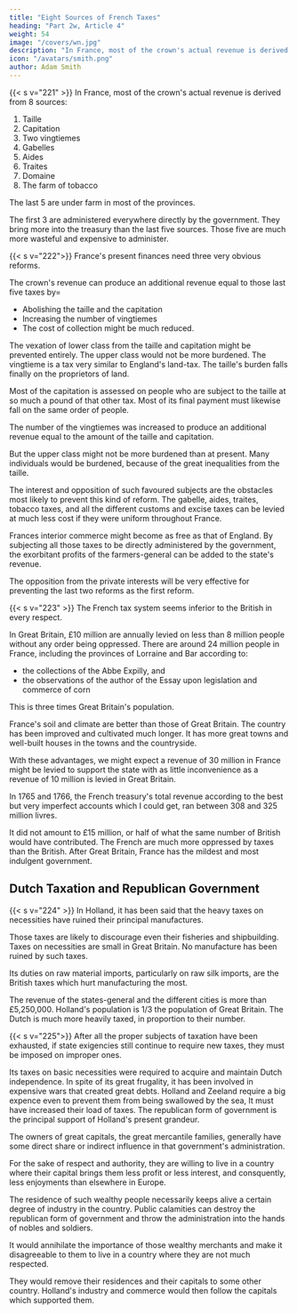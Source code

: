 ```yaml
---
title: "Eight Sources of French Taxes"
heading: "Part 2w, Article 4"
weight: 54
image: "/covers/wn.jpg"
description: "In France, most of the crown's actual revenue is derived from 8 sources"
icon: "/avatars/smith.png"
author: Adam Smith
---
```




{{< s v="221" >}} In France, most of the crown's actual revenue is derived from 8 sources:

1. Taille
2. Capitation
3. Two vingtiemes
4. Gabelles
5. Aides
6. Traites
7. Domaine
8. The farm of tobacco

The last 5 are under farm in most of the provinces. 

The first 3 are administered everywhere directly by the government. They bring more into the treasury than the last five sources. Those five are much more wasteful and expensive to administer.


{{< s v="222">}} France's present finances need three very obvious reforms.

The crown's revenue can produce an additional revenue equal to those last five taxes by= 
- Abolishing the taille and the capitation
- Increasing the number of vingtiemes
- The cost of collection might be much reduced.

The vexation of lower class from the taille and capitation might be prevented entirely.
The upper class would not be more burdened.
The vingtieme is a tax very similar to England's land-tax.
The taille's burden falls finally on the proprietors of land.

Most of the capitation is assessed on people who are subject to the taille at so much a pound of that other tax.
Most of its final payment must likewise fall on the same order of people.

The number of the vingtiemes was increased to produce an additional revenue equal to the amount of the taille and capitation.

But the upper class might not be more burdened than at present.
Many individuals would be burdened, because of the great inequalities from the taille.

The interest and opposition of such favoured subjects are the obstacles most likely to prevent this kind of reform.
The gabelle, aides, traites, tobacco taxes, and all the different customs and excise taxes can be levied at much less cost if they were uniform throughout France.

Frances interior commerce might become as free as that of England.
By subjecting all those taxes to be directly administered by the government, the exorbitant profits of the farmers-general can be added to the state's revenue.

The opposition from the private interests will be very effective for preventing the last two reforms as the first reform.


{{< s v="223" >}} The French tax system seems inferior to the British in every respect.

In Great Britain, £10 million are annually levied on less than 8 million people without any order being oppressed.
There are around 24 million people in France, including the provinces of Lorraine and Bar according to:
- the collections of the Abbe Expilly, and
- the observations of the author of the Essay upon legislation and commerce of corn

This is three times Great Britain's population. 

France's soil and climate are better than those of Great Britain. The country has been improved and cultivated much longer. It has more great towns and well-built houses in the towns and the countryside.

With these advantages, we might expect a revenue of 30 million in France might be levied to support the state with as little inconvenience as a revenue of 10 million is levied in Great Britain.

In 1765 and 1766, the French treasury's total revenue according to the best but very imperfect accounts which I could get, ran between 308 and 325 million livres.

It did not amount to £15 million, or half of what the same number of British would have contributed.
The French are much more oppressed by taxes than the British.
After Great Britain, France has the mildest and most indulgent government.


## Dutch Taxation and Republican Government

{{< s v="224" >}} In Holland, it has been said that the heavy taxes on necessities have ruined their principal manufactures.

Those taxes are likely to discourage even their fisheries and shipbuilding.
Taxes on necessities are small in Great Britain.
No manufacture has been ruined by such taxes.

Its duties on raw material imports, particularly on raw silk imports, are the British taxes which hurt manufacturing the most.

The revenue of the states-general and the different cities is more than £5,250,000.
Holland's population is 1/3 the population of Great Britain.
The Dutch is much more heavily taxed, in proportion to their number.


{{< s v="225">}} After all the proper subjects of taxation have been exhausted, if state exigencies still continue to require new taxes, they must be imposed on improper ones.

Its taxes on basic necessities were required to acquire and maintain Dutch independence.
In spite of its great frugality, it has been involved in expensive wars that created great debts.
Holland and Zeeland require a big expence even to prevent them from being swallowed by the sea,
It must have increased their load of taxes.
The republican form of government is the principal support of Holland's present grandeur.

The owners of great capitals, the great mercantile families, generally have some direct share or indirect influence in that government's administration.

For the sake of respect and authority, they are willing to live in a country where their capital brings them less profit or less interest, and consquently, less enjoyments than elsewhere in Europe.

The residence of such wealthy people necessarily keeps alive a certain degree of industry in the country.
Public calamities can destroy the republican form of government and throw the administration into the hands of nobles and soldiers.

It would annihilate the importance of those wealthy merchants and make it disagreeable to them to live in a country where they are not much respected.

They would remove their residences and their capitals to some other country.
Holland's industry and commerce would then follow the capitals which supported them.
